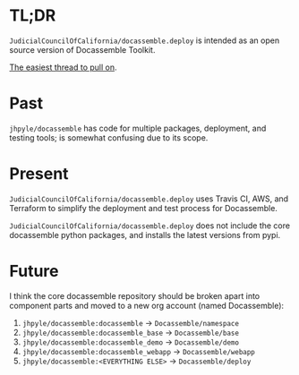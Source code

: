 # TL;DR

`JudicialCouncilOfCalifornia/docassemble.deploy` is intended as an open source version of Docassemble Toolkit.

[The easiest thread to pull on](https://github.com/JudicialCouncilOfCalifornia/docassemble.deploy/blob/master/.travis.yml).

# Past

`jhpyle/docassemble` has code for multiple packages, deployment, and testing tools; is somewhat confusing due to its scope.

# Present

`JudicialCouncilOfCalifornia/docassemble.deploy` uses Travis CI, AWS, and Terraform to simplify the deployment and test process for Docassemble.

`JudicialCouncilOfCalifornia/docassemble.deploy` does not include the core docassemble python packages, and installs the latest versions from pypi.

# Future

I think the core docassemble repository should be broken apart into component parts and moved to a new org account (named Docassemble):

1. `jhpyle/docassemble:docassemble` -> `Docassemble/namespace`
2. `jhpyle/docassemble:docassemble_base` -> `Docassemble/base`
3. `jhpyle/docassemble:docassemble_demo` -> `Docassemble/demo`
4. `jhpyle/docassemble:docassemble_webapp` -> `Docassemble/webapp`
5. `jhpyle/docassemble:<EVERYTHING ELSE>` -> `Docassemble/deploy`
